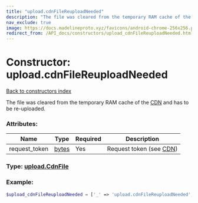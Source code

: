```yaml
---
title: "upload.cdnFileReuploadNeeded"
description: "The file was cleared from the temporary RAM cache of the CDN and has to be re-uploaded."
nav_exclude: true
image: https://docs.madelineproto.xyz/favicons/android-chrome-256x256.png
redirect_from: /API_docs/constructors/upload_cdnFileReuploadNeeded.html
---
```

# Constructor: upload.cdnFileReuploadNeeded  
[Back to constructors index](/API_docs/constructors/index.html)



The file was cleared from the temporary RAM cache of the [CDN](https://core.telegram.org/cdn) and has to be re-uploaded.

### Attributes:

| Name     |    Type       | Required | Description |
|----------|---------------|----------|-------------|
|request\_token|[bytes](/API_docs/types/bytes.html) | Yes|Request token (see [CDN](https://core.telegram.org/cdn))|



### Type: [upload.CdnFile](/API_docs/types/upload.CdnFile.html)


### Example:

```php
$upload_cdnFileReuploadNeeded = ['_' => 'upload.cdnFileReuploadNeeded', 'request_token' => 'bytes'];
```  
